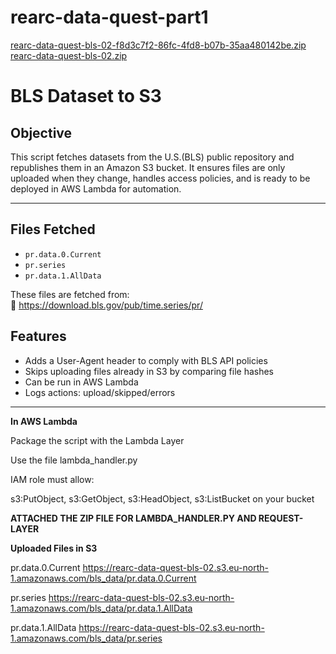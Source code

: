 # rearc-data-quest-part1
[rearc-data-quest-bls-02-f8d3c7f2-86fc-4fd8-b07b-35aa480142be.zip](https://github.com/user-attachments/files/20840766/rearc-data-quest-bls-02-f8d3c7f2-86fc-4fd8-b07b-35aa480142be.zip)
[rearc-data-quest-bls-02.zip](https://github.com/user-attachments/files/20840765/rearc-data-quest-bls-02.zip)

# BLS Dataset to S3

## Objective

This script fetches datasets from the U.S.(BLS) public repository and republishes them in an Amazon S3 bucket. It ensures files are only uploaded when they change, handles access policies, and is ready to be deployed in AWS Lambda for automation.

---

## Files Fetched

- `pr.data.0.Current`
- `pr.series`
- `pr.data.1.AllData`

These files are fetched from:  
📎 https://download.bls.gov/pub/time.series/pr/

##  Features

-  Adds a User-Agent header to comply with BLS API policies
-  Skips uploading files already in S3 by comparing file hashes 
-  Can be run  in AWS Lambda
-  Logs actions: upload/skipped/errors

---

**In AWS Lambda**

Package the script with the Lambda Layer

Use the file lambda_handler.py

IAM role must allow:

s3:PutObject, s3:GetObject, s3:HeadObject, s3:ListBucket on your bucket

**ATTACHED THE ZIP FILE FOR LAMBDA_HANDLER.PY AND REQUEST-LAYER**


**Uploaded Files in S3**

pr.data.0.Current
https://rearc-data-quest-bls-02.s3.eu-north-1.amazonaws.com/bls_data/pr.data.0.Current

pr.series
https://rearc-data-quest-bls-02.s3.eu-north-1.amazonaws.com/bls_data/pr.data.1.AllData

pr.data.1.AllData
https://rearc-data-quest-bls-02.s3.eu-north-1.amazonaws.com/bls_data/pr.series



